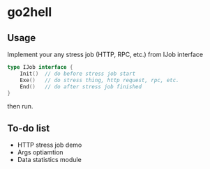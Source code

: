 # go2hell

## Usage

Implement your any stress job (HTTP, RPC, etc.) from IJob interface
```go
type IJob interface {
	Init()  // do before stress job start
	Exe()   // do stress thing, http request, rpc, etc.
	End()   // do after stress job finished
}
```

then run.


## To-do list


- HTTP stress job demo
- Args optiamtion
- Data statistics module

